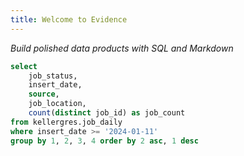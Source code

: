 ```yaml
---
title: Welcome to Evidence
---
```


_Build polished data products with SQL and Markdown_

```sql jobs_by_day
select
    job_status,
    insert_date,
    source,
    job_location,
    count(distinct job_id) as job_count
from kellergres.job_daily
where insert_date >= '2024-01-11'
group by 1, 2, 3, 4 order by 2 asc, 1 desc
```